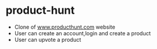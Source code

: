 # product-hunt
- Clone of www.producthunt.com website
- User can create an account,login and create a product
- User can upvote a product
